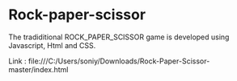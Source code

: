 # Rock-paper-scissor
The tradiditional ROCK_PAPER_SCISSOR game is developed using Javascript, Html and CSS.

Link : file:///C:/Users/soniy/Downloads/Rock-Paper-Scissor-master/index.html
